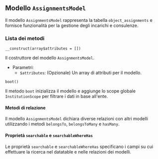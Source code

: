 ## Modello `AssignmentsModel`

Il modello `AssignmentsModel`  rappresenta la tabella `object_assignments` e fornisce funzionalità per la gestione degli incarichi e consulenze.

### Lista dei metodi

```
__construct(array$attributes = [])
```

Il costruttore del modello `AssignmentsModel`.

* Parametri:
  * `$attributes`: (Opzionale) Un array di attributi per il modello.

```
boot()
```

Il metodo `boot` inizializza il modello e aggiunge lo scope globale `InstitutionScope` per filtrare i dati in base all'ente.

#### Metodi di relazione

Il modello `AssignmentsModel` dichiara diverse relazioni con altri modelli utilizzando i metodi `belongsTo`, `belongsToMany` e `hasMany`.

#### Proprietà `searchable` e `searchableWhereHas`

Le proprietà `searchable` e `searchableWhereHas` specificano i campi su cui effettuare la ricerca nel datatable e nelle relazioni dei modelli.

